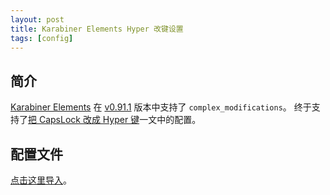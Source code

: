 ```yaml
---
layout: post
title: Karabiner Elements Hyper 改键设置
tags: [config]
---
```


## 简介

[Karabiner Elements](https://github.com/tekezo/Karabiner-Elements) 在 [v0.91.1](https://github.com/tekezo/Karabiner-Elements/blob/master/NEWS.md#version-0911) 版本中支持了 `complex_modifications`。
终于支持了[把 CapsLock 改成 Hyper 键](/2014/12/12/map-capslock-to-hyperkey.html)一文中的配置。

## 配置文件

[点击这里导入](karabiner://karabiner/assets/complex_modifications/import?url=https%3A%2F%2Fvivaxyblog.github.io%2Fimage%2F2017-09-05-karabiner-elements-hyper-rule%2Fcaps-lock-to-hyper.json)。
